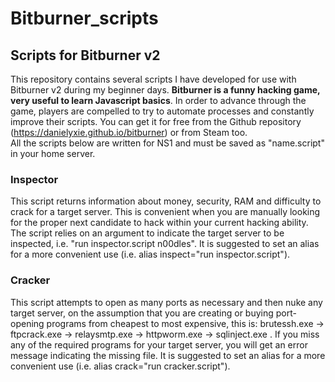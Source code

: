 # Bitburner_scripts
## Scripts for Bitburner v2
This repository contains several scripts I have developed for use with Bitburner v2 during my beginner days. <b>Bitburner is a funny hacking game, very useful to learn Javascript basics</b>. In order to advance through the game, players are compelled to try to automate processes and constantly improve their scripts. You can get it for free from the Github repository (https://danielyxie.github.io/bitburner) or from Steam too.<br>
All the scripts below are written for NS1 and must be saved as "name.script" in your home server.

### Inspector
This script returns information about money, security, RAM and difficulty to crack for a target server. This is convenient when you are manually looking for the proper next candidate to hack within your current hacking ability. The script relies on an argument to indicate the target server to be inspected, i.e. "run inspector.script n00dles". It is suggested to set an alias for a more convenient use (i.e. alias inspect="run inspector.script").

### Cracker
This script attempts to open as many ports as necessary and then nuke any target server, on the assumption that you are creating or buying port-opening programs from cheapest to most expensive, this is: brutessh.exe -> ftpcrack.exe -> relaysmtp.exe -> httpworm.exe -> sqlinject.exe . If you miss any of the required programs for your target server, you will get an error message indicating the missing file. It is suggested to set an alias for a more convenient use (i.e. alias crack="run cracker.script").
